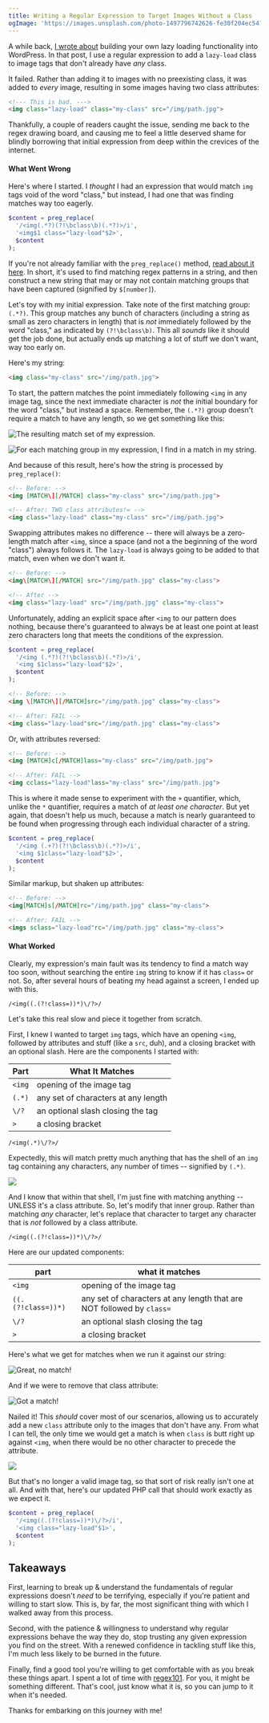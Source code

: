 ```yaml
---
title: Writing a Regular Expression to Target Images Without a Class
ogImage: 'https://images.unsplash.com/photo-1497796742626-fe30f204ec54?ixlib=rb-1.2.1&ixid=eyJhcHBfaWQiOjEyMDd9&auto=format&fit=crop&w=1200&q=100'
---
```


A while back, [I wrote about](https://macarthur.me/posts/build-your-own-simple-lazy-loading-functionality-in-wordpress) building your own lazy loading functionality into WordPress. In that post, I use a regular expression to add a `lazy-load` class to image tags that don't already have _any_ class.

It failed. Rather than adding it to images with no preexisting class, it was added to _every_ image, resulting in some images having two class attributes:

```html
<!--- This is bad. --->
<img class="lazy-load" class="my-class" src="/img/path.jpg">
```

Thankfully, a couple of readers caught the issue, sending me back to the regex drawing board, and causing me to feel a little deserved shame for blindly borrowing that initial expression from deep within the crevices of the internet.

#### What Went Wrong

Here's where I started. I _thought_ I had an expression that would match `img` tags void of the word "class," but instead, I had one that was finding matches way too eagerly.

```php
$content = preg_replace(
  '/<img(.*?)(?!\bclass\b)(.*?)>/i',
  '<img$1 class="lazy-load"$2>',
  $content
);
```

If you're not already familiar with the `preg_replace()` method, [read about it here](http://php.net/manual/en/function.preg-replace.php). In short, it's used to find matching regex patterns in a string, and then construct a new string that may or may not contain matching groups that have been captured (signified by `$[number]`).

Let's toy with my initial expression. Take note of the first matching group: `(.*?)`. This group matches any bunch of characters (including a string as small as zero characters in length) that is _not_ immediately followed by the word "class," as indicated by `(?!\bclass\b)`. This all _sounds_ like it should get the job done, but actually ends up matching a lot of stuff we don't want, way too early on.

Here's my string:

```html
<img class="my-class" src="/img/path.jpg">
```

To start, the pattern matches the point immediately following `<img` in any image tag, since the next immediate character is _not_ the initial boundary for the word "class," but instead a space. Remember, the `(.*?)` group doesn't require a match to have any length, so we get something like this:

![The resulting match set of my expression.](./screen1.jpg)


![For each matching group in my expression, I find in a match in my string.](./screen2.jpg)

And because of this result, here's how the string is processed by `preg_replace()`:

```html
<!-- Before: -->
<img [MATCH\][/MATCH] class="my-class" src="/img/path.jpg">

<!-- After: TWO class attributes!= -->
<img class="lazy-load" class="my-class" src="/img/path.jpg">
```

Swapping attributes makes no difference -- there will always be a zero-length match after `<img`, since a space (and not a the beginning of the word "class") always follows it. The `lazy-load` is always going to be added to that match, even when we don't want it.

```html
<!-- Before: -->
<img\[MATCH\][/MATCH] src="/img/path.jpg" class="my-class">

<!-- After -->
<img class="lazy-load" src="/img/path.jpg" class="my-class">
```

Unfortunately, adding an explicit space after `<img` to our pattern does nothing, because there's guaranteed to always be at least one point at least zero characters long that meets the conditions of the expression.

```php
$content = preg_replace(
  '/<img (.*?)(?!\bclass\b)(.*?)>/i',
  '<img $1class="lazy-load"$2>',
  $content
);
```

```html
<!-- Before: -->
<img \[MATCH\][/MATCH]src="/img/path.jpg" class="my-class">

<!-- After: FAIL -->
<img class="lazy-load"src="/img/path.jpg" class="my-class">
```

Or, with attributes reversed:

```html
<!-- Before: -->
<img [MATCH]c[/MATCH]lass="my-class" src="/img/path.jpg">

<!-- After: FAIL -->
<img cclass="lazy-load"lass="my-class" src="/img/path.jpg">
```

This is where it made sense to experiment with the `+` quantifier, which, unlike the `*` quantifier, requires a match of _at least one character_. But yet again, that doesn't help us much, because a match is nearly guaranteed to be found when progressing through each individual character of a string.

```php
$content = preg_replace(
  '/<img (.+?)(?!\bclass\b)(.*?)>/i',
  '<img $1class="lazy-load"$2>',
  $content
);
```

Similar markup, but shaken up attributes:

```html
<!-- Before: -->
<img[MATCH]s[/MATCH]rc="/img/path.jpg" class="my-class">

<!-- After: FAIL -->
<imgs sclass="lazy-load"rc="/img/path.jpg" class="my-class">
```

#### What Worked

Clearly, my expression's main fault was its tendency to find a match way too soon, without searching the entire `img` string to know if it has `class=` or not. So, after several hours of beating my head against a screen, I ended up with this.

```
/<img((.(?!class=))*)\/?>/
```

Let's take this real slow and piece it together from scratch.

First, I knew I wanted to target `img` tags, which have an opening `<img`, followed by attributes and stuff (like a `src`, duh), and a closing bracket with an optional slash. Here are the components I started with:

Part | What It Matches
------ | -----------------------------------
`<img` | opening of the image tag
`(.*)` | any set of characters at any length
`\/?`  | an optional slash closing the tag
`>`    | a closing bracket

```
/<img(.*)\/?>/
```

Expectedly, this will match pretty much anything that has the shell of an `img` tag containing any characters, any number of times -- signified by `(.*)`.

![](./screen3.jpg)

And I know that within that shell, I'm just fine with matching anything -- UNLESS it's a class attribute. So, let's modify that inner group. Rather than matching _any_ character, let's replace that character to target any character that is _not_ followed by a class attribute.

```
/<img((.(?!class=))*)\/?>/
```

Here are our updated components:

part   | what it matches
------ | -----------------------------------
`<img` | opening of the image tag
`((.(?!class=))*)` | any set of characters at any length that are NOT followed by `class=`
`\/?`  | an optional slash closing the tag
`>`    | a closing bracket

Here's what we get for matches when we run it against our string:

![Great, no match!](./screen4.jpg)

And if we were to remove that class attribute:

![Got a match!](./screen5.jpg)

Nailed it! This _should_ cover most of our scenarios, allowing us to accurately add a new `class` attribute only to the images that don't have any. From what I can tell, the only time we would get a match is when `class` is butt right up against `<img`, when there would be no other character to precede the attribute.

![](./screen6.jpg)

But that's no longer a valid image tag, so that sort of risk really isn't one at all. And with that, here's our updated PHP call that should work exactly as we expect it.

```php
$content = preg_replace(
  '/<img((.(?!class=))*)\/?>/i',
  '<img class="lazy-load"$1>',
  $content
);
```

## Takeaways

First, learning to break up &amp; understand the fundamentals of regular expressions doesn't _need_ to be terrifying, especially if you're patient and willing to start slow. This is, by far, the most significant thing with which I walked away from this process.

Second, with the patience & willingness to understand why regular expressions behave the way they do, stop trusting any given expression you find on the street. With a renewed confidence in tackling stuff like this, I'm much less likely to be burned in the future.

Finally, find a good tool you're willing to get comfortable with as you break these things apart. I spent a lot of time with [regex101](https://regex101.com/). For you, it might be something different. That's cool, just know what it is, so you can jump to it when it's needed.

Thanks for embarking on this journey with me!
